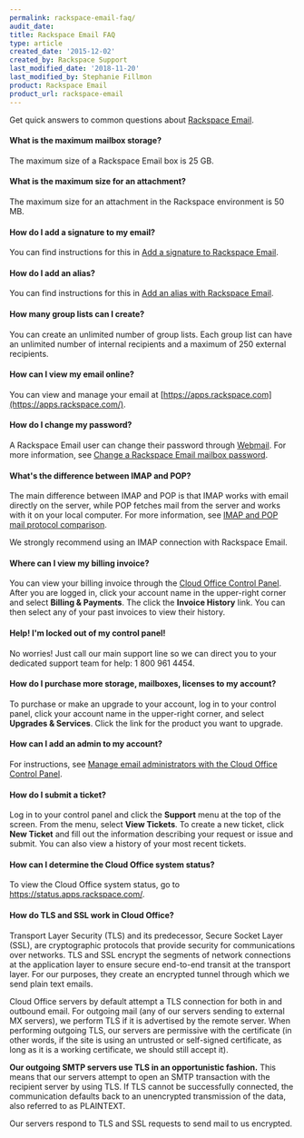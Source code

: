 ```yaml
---
permalink: rackspace-email-faq/
audit_date:
title: Rackspace Email FAQ
type: article
created_date: '2015-12-02'
created_by: Rackspace Support
last_modified_date: '2018-11-20'
last_modified_by: Stephanie Fillmon
product: Rackspace Email
product_url: rackspace-email
---
```


Get quick answers to common questions about [Rackspace Email](https://www.rackspace.com/email-hosting/webmail).

#### What is the maximum mailbox storage?

The maximum size of a Rackspace Email box is 25 GB.

#### What is the maximum size for an attachment?

The maximum size for an attachment in the Rackspace environment is 50 MB.

#### How do I add a signature to my email?

You can find instructions for this in [Add a signature to Rackspace Email](/support/how-to/adding-a-signature-to-rackspace-email).

#### How do I add an alias?

You can find instructions for this in [Add an alias with Rackspace Email](/support/how-to/adding-an-alias-with-rackspace-email).

#### How many group lists can I create?

You can create an unlimited number of group lists. Each group list can have an unlimited number of internal recipients and a maximum of 250 external recipients.

#### How can I view my email online?

You can view and manage your email at [https://apps.rackspace.com](https://apps.rackspace.com/).

#### How do I change my password?

A Rackspace Email user can change their password through [Webmail](https://apps.rackspace.com/). For more information, see [Change a Rackspace Email mailbox password](/support/how-to/change-rackspace-email-mailbox-password/).

#### What's the difference between IMAP and POP?

The main difference between IMAP and POP is that IMAP works with email directly on the server, while POP fetches mail from the server and works with it on your local computer. For more information, see [IMAP and POP mail protocol comparison](/support/how-to/imap-and-pop-mail-protocol-comparison).

We strongly recommend using an IMAP connection with Rackspace Email.

#### Where can I view my billing invoice?

You can view your billing invoice through the [Cloud Office Control Panel](https://cp.rackspace.com/Login.aspx?ReturnUrl=%2f). After you are logged in, click your account name in the upper-right corner and select **Billing & Payments**. The click the **Invoice History** link. You can then select any of your past invoices to view their history.

#### Help! I'm locked out of my control panel!

No worries! Just call our main support line so we can direct you to your dedicated support team for help: 1 800 961 4454.

#### How do I purchase more storage, mailboxes, licenses to my account?

To purchase or make an upgrade to your account, log in to your control panel, click your account name in the upper-right corner, and select **Upgrades & Services**. Click the link for the product you want to upgrade.

#### How can I add an admin to my account?

For instructions, see [Manage email administrators with the Cloud Office Control Panel](/support/how-to/manage-email-administrators-with-the-cloud-office-control-panel).

#### How do I submit a ticket?

Log in to your control panel and click the **Support** menu at the top of the screen. From the menu, select **View Tickets**. To create a new ticket, click **New Ticket** and fill out the information describing your request or issue and submit. You can also view a history of your most recent tickets.

#### How can I determine the Cloud Office system status?

To view the Cloud Office system status, go to <https://status.apps.rackspace.com/>.

#### How do TLS and SSL work in Cloud Office?

Transport Layer Security (TLS) and its predecessor, Secure Socket Layer
(SSL), are cryptographic protocols that provide security for
communications over networks. TLS and SSL encrypt the segments of
network connections at the application layer to ensure secure end-to-end
transit at the transport layer. For our purposes, they create an
encrypted tunnel through which we send plain text emails.

Cloud Office servers by default attempt a TLS connection for both
in and outbound email. For outgoing mail (any of our servers sending to
external MX servers), we perform TLS if it is advertised by the
remote server. When performing outgoing TLS, our servers are permissive
with the certificate (in other words, if the site is using an untrusted
or self-signed certificate, as long as it is a working certificate, we
should still accept it).

**Our outgoing SMTP servers use TLS in an opportunistic fashion.**
This means that our servers attempt to open an SMTP transaction
with the recipient server by using TLS. If TLS cannot be successfully
connected, the communication defaults back to an unencrypted
transmission of the data, also referred to as PLAINTEXT.

Our servers respond to TLS and SSL requests to send mail to us encrypted.
